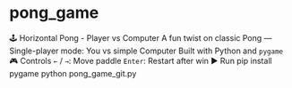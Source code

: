 # pong_game
🕹️ Horizontal Pong - Player vs Computer
A fun twist on classic Pong —
Single-player mode: You vs simple Computer
Built with Python and `pygame`
🎮 Controls
`←` / `→`: Move paddle
`Enter`: Restart after win
▶️ Run
pip install pygame
python pong_game_git.py
